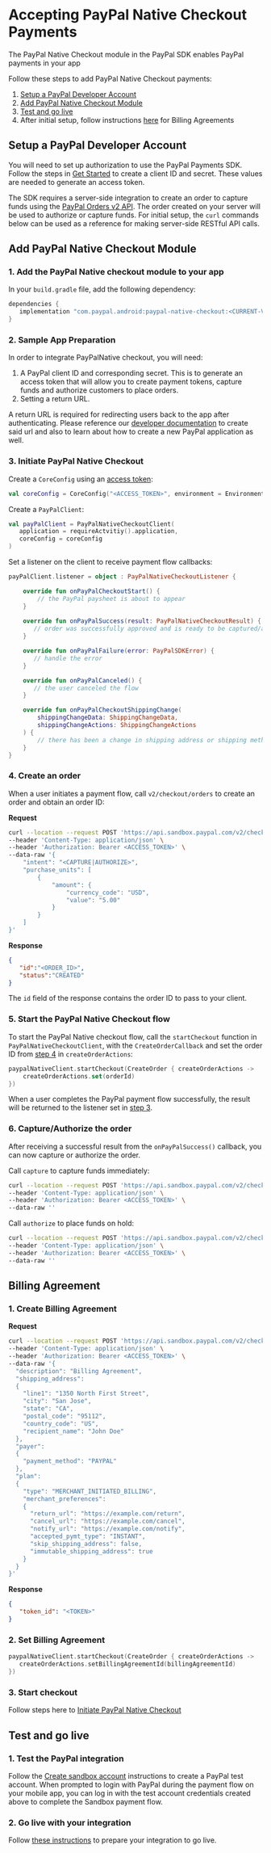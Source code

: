 # Accepting PayPal Native Checkout Payments
 
The PayPal Native Checkout module in the PayPal SDK enables PayPal payments in your app

Follow these steps to add PayPal Native Checkout payments:

1. [Setup a PayPal Developer Account](#setup-a-paypal-developer-account)
2. [Add PayPal Native Checkout Module](#add-paypal-native-checkout-module)
3. [Test and go live](#test-and-go-live)
4. After initial setup, follow instructions [here](#billing-agreement) for Billing Agreements

## Setup a PayPal Developer Account

You will need to set up authorization to use the PayPal Payments SDK.
Follow the steps in [Get Started](https://developer.paypal.com/api/rest/#link-getstarted) to create a client ID and secret. These values are needed to generate an access token.

The SDK requires a server-side integration to create an order to capture funds using the [PayPal Orders v2 API](https://developer.paypal.com/docs/api/orders/v2).
The order created on your server will be used to authorize or capture funds. For initial setup, the `curl` commands below can be used as a reference for making server-side RESTful API calls.

## Add PayPal Native Checkout Module

### 1. Add the PayPal Native checkout module to your app

In your `build.gradle` file, add the following dependency:

```groovy
dependencies {
   implementation "com.paypal.android:paypal-native-checkout:<CURRENT-VERSION>"
}
```

### 2. Sample App Preparation

In order to integrate PayPalNative checkout, you will need:

1. A PayPal client ID and corresponding secret. This is to generate an access token that will allow you to create payment tokens, capture funds and authorize customers to place orders.
2. Setting a return URL.

A return URL is required for redirecting users back to the app after authenticating. Please reference our [developer documentation](https://developer.paypal.com/docs/business/native-checkout/android/) to create said url and also to learn about how to create a new PayPal application as well.

### 3. Initiate PayPal Native Checkout

Create a `CoreConfig` using an [access token](../../README.md#access-token):

```kotlin
val coreConfig = CoreConfig("<ACCESS_TOKEN>", environment = Environment.SANDBOX)
```

Create a `PayPalClient`:
```kotlin
val payPalClient = PayPalNativeCheckoutClient(
   application = requireActvitiy().application,
   coreConfig = coreConfig
)
```

Set a listener on the client to receive payment flow callbacks:

```kotlin
payPalClient.listener = object : PayPalNativeCheckoutListener {

    override fun onPayPalCheckoutStart() {
        // the PayPal paysheet is about to appear
    }
    
    override fun onPayPalSuccess(result: PayPalNativeCheckoutResult) {
       // order was successfully approved and is ready to be captured/authorized (see step 6)
    }

    override fun onPayPalFailure(error: PayPalSDKError) {
       // handle the error
    }

    override fun onPayPalCanceled() {
       // the user canceled the flow
    }

    override fun onPayPalCheckoutShippingChange(
        shippingChangeData: ShippingChangeData,
        shippingChangeActions: ShippingChangeActions
    ) {
        // there has been a change in shipping address or shipping method. Patch the order accordingly
    }
}
```

### 4. Create an order

When a user initiates a payment flow, call `v2/checkout/orders` to create an order and obtain an order ID:

**Request**
```bash
curl --location --request POST 'https://api.sandbox.paypal.com/v2/checkout/orders/' \
--header 'Content-Type: application/json' \
--header 'Authorization: Bearer <ACCESS_TOKEN>' \
--data-raw '{
    "intent": "<CAPTURE|AUTHORIZE>",
    "purchase_units": [
        {
            "amount": {
                "currency_code": "USD",
                "value": "5.00"
            }
        }
    ]
}'
```

**Response**
```json
{
   "id":"<ORDER_ID>",
   "status":"CREATED"
}
```

The `id` field of the response contains the order ID to pass to your client.

### 5. Start the PayPal Native Checkout flow

To start the PayPal Native checkout flow, call the `startCheckout` function in `PayPalNativeCheckoutClient`, with the `CreateOrderCallback` and set the order ID from [step 4](#4-create-an-order) in `createOrderActions`:

```kotlin
paypalNativeClient.startCheckout(CreateOrder { createOrderActions ->
    createOrderActions.set(orderId)
})
```
When a user completes the PayPal payment flow successfully, the result will be returned to the listener set in [step 3](#3-initiate-paypal-native-checkout).

### 6. Capture/Authorize the order

After receiving a successful result from the `onPayPalSuccess()` callback, you can now capture or authorize the order.

Call `capture` to capture funds immediately:

```bash
curl --location --request POST 'https://api.sandbox.paypal.com/v2/checkout/orders/<ORDER_ID>/capture' \
--header 'Content-Type: application/json' \
--header 'Authorization: Bearer <ACCESS_TOKEN>' \
--data-raw ''
```

Call `authorize` to place funds on hold:

```bash
curl --location --request POST 'https://api.sandbox.paypal.com/v2/checkout/orders/<ORDER_ID>/authorize' \
--header 'Content-Type: application/json' \
--header 'Authorization: Bearer <ACCESS_TOKEN>' \
--data-raw ''
```

## Billing Agreement

### 1. Create Billing Agreement

**Request**

```bash
curl --location --request POST 'https://api.sandbox.paypal.com/v2/checkout/orders/' \
--header 'Content-Type: application/json' \
--header 'Authorization: Bearer <ACCESS_TOKEN>' \
--data-raw '{
  "description": "Billing Agreement",
  "shipping_address":
  {
    "line1": "1350 North First Street",
    "city": "San Jose",
    "state": "CA",
    "postal_code": "95112",
    "country_code": "US",
    "recipient_name": "John Doe"
  },
  "payer":
  {
    "payment_method": "PAYPAL"
  },
  "plan":
  {
    "type": "MERCHANT_INITIATED_BILLING",
    "merchant_preferences":
    {
      "return_url": "https://example.com/return",
      "cancel_url": "https://example.com/cancel",
      "notify_url": "https://example.com/notify",
      "accepted_pymt_type": "INSTANT",
      "skip_shipping_address": false,
      "immutable_shipping_address": true
    }
  }
}'
```

**Response**

```json
{
   "token_id": "<TOKEN>"
}
```

### 2. Set Billing Agreement

```kotlin
paypalNativeClient.startCheckout(CreateOrder { createOrderActions ->
   createOrderActions.setBillingAgreementId(billingAgreementId)
})
```

### 3. Start checkout

Follow steps here to [Initiate PayPal Native Checkout](#3-initiate-paypal-native-checkout)

## Test and go live

### 1. Test the PayPal integration

Follow the [Create sandbox account](https://developer.paypal.com/api/rest/#link-createsandboxaccounts) instructions to create a PayPal test account.
When prompted to login with PayPal during the payment flow on your mobile app, you can log in with the test account credentials created above to complete the Sandbox payment flow.

### 2. Go live with your integration

Follow [these instructions](https://developer.paypal.com/api/rest/production/) to prepare your integration to go live.

